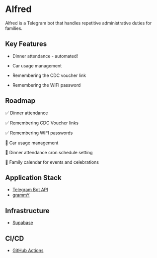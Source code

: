 # Alfred

Alfred is a Telegram bot that handles repetitive administrative duties for families.

## Key Features

- Dinner attendance - automated!

- Car usage management

- Remembering the CDC voucher link

- Remembering the WIFI password

## Roadmap

:white_check_mark: Dinner attendance

:white_check_mark: Remembering CDC Voucher links

:white_check_mark: Remembering WIFI passwords

:construction: Car usage management

:construction: Dinner attendance cron schedule setting

:construction: Family calendar for events and celebrations

## Application Stack

- [Telegram Bot API](https://core.telegram.org/bots/api)
- [grammY](https://grammy.dev/)

## Infrastructure

- [Supabase](https://supabase.com/)

## CI/CD

- [GitHub Actions](https://github.com/features/actions)
